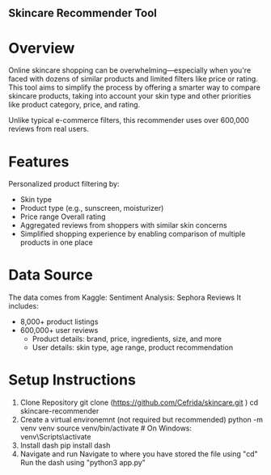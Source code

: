 ## Skincare Recommender Tool
# Overview
Online skincare shopping can be overwhelming—especially when you're faced with dozens of similar products and limited filters like price or rating. This tool aims to simplify the process by offering a smarter way to compare skincare products, taking into account your skin type and other priorities like product category, price, and rating.

Unlike typical e-commerce filters, this recommender uses over 600,000 reviews from real users. 

# Features
Personalized product filtering by:
- Skin type
- Product type (e.g., sunscreen, moisturizer)
- Price range
Overall rating
- Aggregated reviews from shoppers with similar skin concerns
- Simplified shopping experience by enabling comparison of multiple products in one place

# Data Source
The data comes from Kaggle:
Sentiment Analysis: Sephora Reviews
It includes:
- 8,000+ product listings
- 600,000+ user reviews
  - Product details: brand, price, ingredients, size, and more
  - User details: skin type, age range, product recommendation

# Setup Instructions

1. Clone Repository
  git clone (https://github.com/Cefrida/skincare.git )
  cd skincare-recommender
2. Create a virtual environemnt (not required but recommended)
   python -m venv venv
  source venv/bin/activate  # On Windows: venv\Scripts\activate
3. Install dash
  pip install dash
4. Navigate and run
   Navigate to where you have stored the file using "cd"
   Run the dash using "python3 app.py"

   


